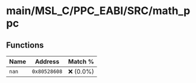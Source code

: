 # main/MSL_C/PPC_EABI/SRC/math_ppc

## Functions

| Name | Address | Match % |
|------|---------|---------|
| `nan` | `0x80528608` | :x: (0.0%) |